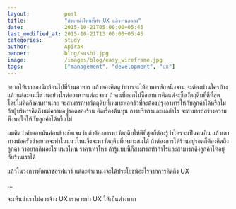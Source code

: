```yaml
---
layout:           post
title:            "ตำแหน่งไหนที่ทำ UX แล้วงานลดลง"
date:             2015-10-21T05:00:00+05:45
last_modified_at: 2015-10-21T13:00:00+05:45
categories:       study
author:           Apirak
banner:           blog/sushi.jpg
image:            /images/blog/easy_wireframe.jpg
tags:             ["management", "development", "ux"]
---
```



อยากให้เราลองนึกย้อนไปที่ร้านอาหาร แล้วลองคิดดูว่าการจะได้อาหารสักหนึ่งจาน จะต้องผ่านใครบ้าง แล้วแต่ละคนมีส่วนอย่างไรต่ออาหารแต่ละจาน ถ้าคนที่ออกไปซื้ออาหารคิดแต่จะซื้อวัตถุดิบที่ดีที่สุด โดยไม่คิดถึงคนทานเลย จะสามารถหาวัตถุดิบที่เหมาะพ่อครัวที่จะต้องปรุงอาหารให้กับลูกค้าได้หรือไม่ ถ้าผู้บริหารคิดถึงแต่ความอยู่รอดของร้าน คิดเรื่องต้นทุน การบริหารและผลกำไร จะสามารถสร้างความพึงพอใจให้กับลูกค้าได้หรือไม่

ผมคิดว่าคำตอบมันค่อนข้างชัดเจนว่า ถ้าต้องการหาวัตถุดิบให้ดีที่สุดก็ต้องรู้ว่าใครจะเป็นคนกิน แล้วเดาทางพ่อครัวว่าอยากจะทำในแนวไหนจึงจะหาวัตถุดิบที่เหมาะสมได้ ถ้าต้องการให้ร้านอยู่รอดก็ต้องคิดถึงลูกค้า ว่าอยากกินอะไร แนวไหน ราคาเท่าไหร ถ้ารู้แบบนี้ก็สามารถทำกำไรและสามารถดึงลูกค้าให้อยู่กับร้านเราได้



แล้วในวงการพัฒนาซอร์ฟแวร์ แต่ละตำแหน่งจะได้ประโยชน์อะไรจากการคิดถึง UX 





...


จะเห็นว่าเราไม่ควรจ้าง UX เราควรทำ UX ให้เป็นต่างหาก
